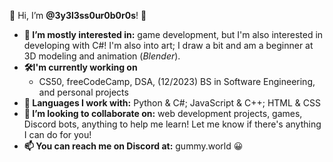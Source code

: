 👋 Hi, I’m **@3y3l3ss0ur0b0r0s**! 🙂

- **👀 I’m mostly interested in:** game development, but I'm also interested in developing with C#! I'm also into art; I draw a bit and am a beginner at 3D modeling and animation (*Blender*).
- **🛠I'm currently working on**
  - CS50, freeCodeCamp, DSA, (12/2023) BS in Software Engineering, and personal projects
- **🌱 Languages I work with:** Python & C#; JavaScript & C++; HTML & CSS
- **🤝 I’m looking to collaborate on:** web development projects, games, Discord bots, anything to help me learn! Let me know if there's anything I can do for you!
- **📫 You can reach me on Discord at:** gummy.world 😀

<!---
3y3l3ss0ur0b0r0s/3y3l3ss0ur0b0r0s is a ✨ special ✨ repository because its `README.md` (this file) appears on your GitHub profile.
You can click the Preview link to take a look at your changes.
--->
